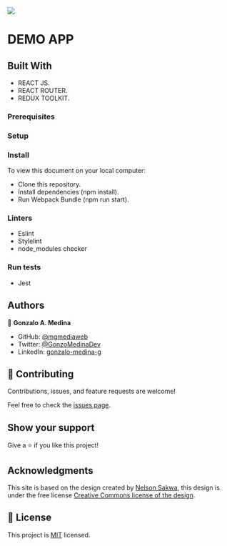 ![](https://img.shields.io/badge/Microverse-blueviolet)

# DEMO APP

## Built With

- REACT JS.
- REACT ROUTER.
- REDUX TOOLKIT.

### Prerequisites

### Setup

### Install

To view this document on your local computer:
- Clone this repository.
- Install dependencies (npm install).
- Run Webpack Bundle (npm run start).

### Linters

- Eslint
- Stylelint
- node_modules checker

### Run tests

- Jest

## Authors

👤 **Gonzalo A. Medina**

- GitHub: [@mgmediaweb](https://github.com/mgmediaweb)
- Twitter: [@GonzoMedinaDev](https://twitter.com/GonzoMedinaDev)
- LinkedIn: [gonzalo-medina-g](https://www.linkedin.com/in/gonzalo-medina-g/)

## 🤝 Contributing

Contributions, issues, and feature requests are welcome!

Feel free to check the [issues page](../../issues/).

## Show your support

Give a ⭐️ if you like this project!

## Acknowledgments

This site is based on the design created by [Nelson Sakwa](https://www.behance.net/sakwadesignstudio), this design is under the free license [Creative Commons license of the design](https://creativecommons.org/licenses/by-nc/4.0/).

## 📝 License

This project is [MIT](./MIT.md) licensed.
